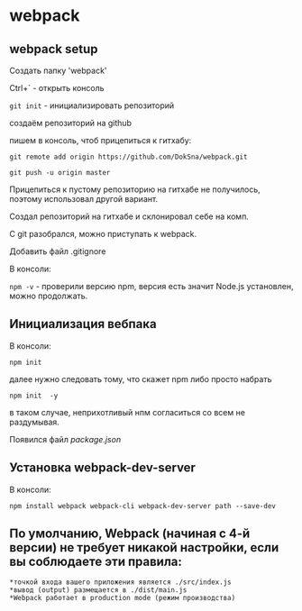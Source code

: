 # webpack
webpack setup
---
Создать папку 'webpack'

Ctrl+` - открыть консоль

`git init` - инициализировать репозиторий

создаём репозиторий на github

пишем в консоль, чтоб прицепиться к гитхабу:
```
git remote add origin https://github.com/DokSna/webpack.git

git push -u origin master
```
Прицепиться к пустому репозиторию на гитхабе не получилось, поэтому использовал другой вариант.

Создал репозиторий на гитхабе и склонировал себе на комп.

С git разобрался, можно приступать к webpack.

Добавить файл .gitignore

В консоли:

`npm -v` - проверили версию npm, версия есть значит Node.js установлен, можно продолжать.

## Инициализация вебпака

В консоли:

`npm init`

далее нужно следовать тому, что скажет npm либо просто набрать

`npm init  -y`

в таком случае, неприхотливый нпм согласиться со всем не раздумывая.

Появился файл *package.json*

## Установка webpack-dev-server

В консоли:

`npm install webpack webpack-cli webpack-dev-server path --save-dev`

## По умолчанию, Webpack (начиная с 4-й версии) не требует никакой настройки, если вы соблюдаете эти правила:

    *точкой входа вашего приложения является ./src/index.js
    *вывод (output) размещается в ./dist/main.js
    *Webpack работает в production mode (режим производства)
